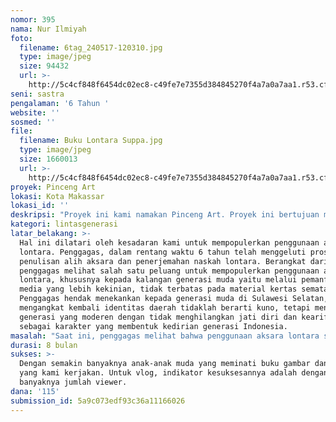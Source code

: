 ```yaml
---
nomor: 395
nama: Nur Ilmiyah
foto:
  filename: 6tag_240517-120310.jpg
  type: image/jpeg
  size: 94432
  url: >-
    http://5c4cf848f6454dc02ec8-c49fe7e7355d384845270f4a7a0a7aa1.r53.cf2.rackcdn.com/0bb37c17-4707-4bff-8abd-1e9e950ee834/6tag_240517-120310.jpg
seni: sastra
pengalaman: '6 Tahun '
website: ''
sosmed: ''
file:
  filename: Buku Lontara Suppa.jpg
  type: image/jpeg
  size: 1660013
  url: >-
    http://5c4cf848f6454dc02ec8-c49fe7e7355d384845270f4a7a0a7aa1.r53.cf2.rackcdn.com/c160f19e-825f-4d04-8eab-6057f10e4b60/Buku%20Lontara%20Suppa.jpg
proyek: Pinceng Art
lokasi: Kota Makassar
lokasi_id: ''
deskripsi: "Proyek ini kami namakan Pinceng Art. Proyek ini bertujuan mempopulerkan kembali penggunaan aksara lontara kepada masyarakat khususnya generasi muda Sulawesi Selatan, melalui: \r\n1.  Pembuatan buku bergambar yang dilatari cerita rakyat Sulawesi Selatan, dan dilengkapi dengan aksara lontara.\r\n2. Pembuatan dan pameran kerajinan berbahan dasar daun lontar, di antaranya kipas yang dihias dengan aksara lontara, pajangan dinding dari daun lontar yang berisikan 'paseng' (ungkapan) Bugis, dan beberapa souvenir lainnya yang dikolaborasikan dengan pengrajin lokal. Kegiatan ini bertujuan mempopulerkan kata-kata bijak orang tua terdahulu (paseng) yang sekarang sudah ditinggalkan.\r\n3. Pembuatan vlog belajar menggunakan aksara lontara.\r\n4. Pembimbingan pengenalan aksara lontara yang ditujukan kepada anak-anak sekolah dasar dan menengah.\r\n"
kategori: lintasgenerasi
latar_belakang: >-
  Hal ini dilatari oleh kesadaran kami untuk mempopulerkan penggunaan aksara
  lontara. Penggagas, dalam rentang waktu 6 tahun telah menggeluti proses
  penulisan alih aksara dan penerjemahan naskah lontara. Berangkat dari situ,
  penggagas melihat salah satu peluang untuk mempopulerkan penggunaan aksara
  lontara, khususnya kepada kalangan generasi muda yaitu melalui pemanfaatan
  media yang lebih kekinian, tidak terbatas pada material kertas semata.
  Penggagas hendak menekankan kepada generasi muda di Sulawesi Selatan, bahwa
  mengangkat kembali identitas daerah tidaklah berarti kuno, tetapi menjadi
  generasi yang moderen dengan tidak menghilangkan jati diri dan kearifan lokal
  sebagai karakter yang membentuk kedirian generasi Indonesia.
masalah: "Saat ini, penggagas melihat bahwa penggunaan aksara lontara sebagai salah satu item budaya masyarakat Bugis Makassar sudah hampir pudar. Tidak banyak orang yang mampu membaca aksara ini dengan baik. Ada banyak faktor yang menyebabkan memudarnya penggunaan aksara lontara, di antaranya naskah-naskah lontara yang terbatas dipergunakan pada kalangan peneliti saja, juga kurangnya minat generasi muda di Sulawesi Selatan bukan sekadar menulis dan membaca aksara lontara, bahkan dalam menggunakan bahasa daerah sebagai bahasa pengantar dalam pergaulan sehari-hari. Oleh karenanya, kesadaran untuk menggunakan bahasa daerah ini dipandang perlu untuk ditumbuhkan kembali. Meskipun terdapat usaha-usaha dari Pemda untuk menggalakkan kembali penggunaan aksara lontara, seperti dengan menambahkan aksara tersebut pada nama jalan atau nama instansi, namun hal ini dianggap kurang memadai jika tanpa peran serta dari seluruh masyarakat pemilik kebudayaan itu sendiri. Tugas untuk menggalakkan dan menggiatkan kembali penggunaan bahasa daerah baik dalam bentuk lisan maupun tulisan tentunya menjadi tanggung jawab kita bersama. Melalui pendekatan yang lebih kekinian seperti pemanfaatan media sosial, pembuatan souvenir-souvenir sederhana yang menonjolkan aksara lontara, dapat menjadi salah satu cara alternatif yang menurut kami cukup efektif untuk mengenalkan dan mempopulerkan kembali aksara lontara. Selain untuk menampilkan identitas lokal, sekaligus menjaga agar bahasa dan aksara daerah tidak punah. \r\n"
durasi: 8 bulan
sukses: >-
  Dengan semakin banyaknya anak-anak muda yang meminati buku gambar dan souvenir
  yang kami kerjakan. Untuk vlog, indikator kesuksesannya adalah dengan
  banyaknya jumlah viewer.
dana: '115'
submission_id: 5a9c073edf93c36a11166026
---
```

